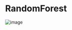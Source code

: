 # RandomForest
![image](https://user-images.githubusercontent.com/77769506/163924241-1d85cbd9-507d-4970-bc35-5a7a4d607da9.png)

